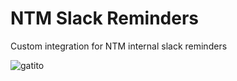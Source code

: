 # NTM Slack Reminders

Custom integration for NTM internal slack reminders

![gatito](https://media.giphy.com/media/fQZX2aoRC1Tqw/giphy.gif)

